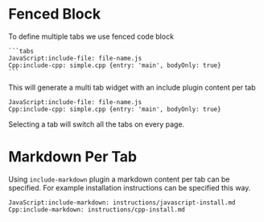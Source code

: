 # Fenced Block 

To define multiple tabs we use fenced code block

    ```tabs
    JavaScript:include-file: file-name.js
    Cpp:include-cpp: simple.cpp {entry: 'main', bodyOnly: true}
    ```
    
This will generate a multi tab widget with an include plugin content per tab

```tabs
JavaScript:include-file: file-name.js
Cpp:include-cpp: simple.cpp {entry: 'main', bodyOnly: true}
```

Selecting a tab will switch all the tabs on every page.

# Markdown Per Tab

Using `include-markdown` plugin a markdown content per tab can be specified. For example installation instructions
can be specified this way.

```tabs
JavaScript:include-markdown: instructions/javascript-install.md
Cpp:include-markdown: instructions/cpp-install.md
```